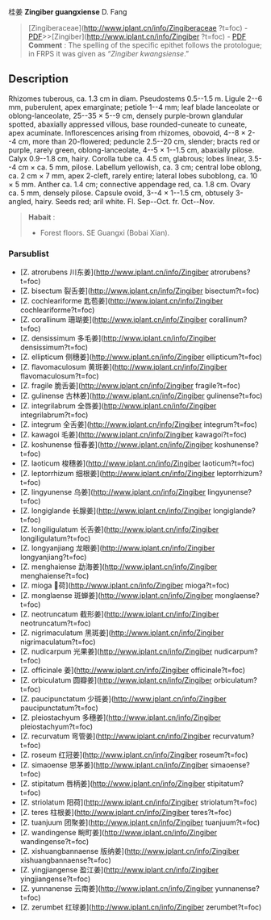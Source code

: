 桂姜 **Zingiber guangxiense** D. Fang

> [Zingiberaceae](http://www.iplant.cn/info/Zingiberaceae ?t=foc) - [PDF](http://iplant.cn/foc/pdf/Zingiberaceae.pdf)>>[Zingiber](http://www.iplant.cn/info/Zingiber ?t=foc) - [PDF](http://www.iplant.cn/foc/pdf/Zingiber.pdf)
> **Comment** : 
> The spelling of the specific epithet follows the protologue; in FRPS it was given as *“Zingiber kwangsiense*.”

## Description

Rhizomes tuberous, ca. 1.3 cm in diam. Pseudostems 0.5--1.5 m. Ligule 2--6 mm, puberulent, apex emarginate; petiole 1--4 mm; leaf blade lanceolate or oblong-lanceolate, 25--35 × 5--9 cm, densely purple-brown glandular spotted, abaxially appressed villous, base rounded-cuneate to cuneate, apex acuminate. Inflorescences arising from rhizomes, obovoid, 4--8 × 2--4 cm, more than 20-flowered; peduncle 2.5--20 cm, slender; bracts red or purple, rarely green, oblong-lanceolate, 4--5 × 1--1.5 cm, abaxially pilose. Calyx 0.9--1.8 cm, hairy. Corolla tube ca. 4.5 cm, glabrous; lobes linear, 3.5--4 cm × ca. 5 mm, pilose. Labellum yellowish, ca. 3 cm; central lobe oblong, ca. 2 cm × 7 mm, apex 2-cleft, rarely entire; lateral lobes suboblong, ca. 10 × 5 mm. Anther ca. 1.4 cm; connective appendage red, ca. 1.8 cm. Ovary ca. 5 mm, densely pilose. Capsule ovoid, 3--4 × 1--1.5 cm, obtusely 3-angled, hairy. Seeds red; aril white. Fl. Sep--Oct. fr. Oct--Nov.
> **Habait** : 
>* Forest floors. SE Guangxi (Bobai Xian).

### Parsublist

* [Z.  atrorubens  川东姜](http://www.iplant.cn/info/Zingiber atrorubens?t=foc)
* [Z.  bisectum  裂舌姜](http://www.iplant.cn/info/Zingiber bisectum?t=foc)
* [Z.  cochleariforme  匙苞姜](http://www.iplant.cn/info/Zingiber cochleariforme?t=foc)
* [Z.  corallinum  珊瑚姜](http://www.iplant.cn/info/Zingiber corallinum?t=foc)
* [Z.  densissimum  多毛姜](http://www.iplant.cn/info/Zingiber densissimum?t=foc)
* [Z.  ellipticum  侧穗姜](http://www.iplant.cn/info/Zingiber ellipticum?t=foc)
* [Z.  flavomaculosum  黄斑姜](http://www.iplant.cn/info/Zingiber flavomaculosum?t=foc)
* [Z.  fragile  脆舌姜](http://www.iplant.cn/info/Zingiber fragile?t=foc)
* [Z.  gulinense  古林姜](http://www.iplant.cn/info/Zingiber gulinense?t=foc)
* [Z.  integrilabrum  全唇姜](http://www.iplant.cn/info/Zingiber integrilabrum?t=foc)
* [Z.  integrum  全舌姜](http://www.iplant.cn/info/Zingiber integrum?t=foc)
* [Z.  kawagoi  毛姜](http://www.iplant.cn/info/Zingiber kawagoi?t=foc)
* [Z.  koshunense  恒春姜](http://www.iplant.cn/info/Zingiber koshunense?t=foc)
* [Z.  laoticum  梭穗姜](http://www.iplant.cn/info/Zingiber laoticum?t=foc)
* [Z.  leptorrhizum  细根姜](http://www.iplant.cn/info/Zingiber leptorrhizum?t=foc)
* [Z.  lingyunense  乌姜](http://www.iplant.cn/info/Zingiber lingyunense?t=foc)
* [Z.  longiglande  长腺姜](http://www.iplant.cn/info/Zingiber longiglande?t=foc)
* [Z.  longiligulatum  长舌姜](http://www.iplant.cn/info/Zingiber longiligulatum?t=foc)
* [Z.  longyanjiang  龙眼姜](http://www.iplant.cn/info/Zingiber longyanjiang?t=foc)
* [Z.  menghaiense  勐海姜](http://www.iplant.cn/info/Zingiber menghaiense?t=foc)
* [Z.  mioga  荷](http://www.iplant.cn/info/Zingiber mioga?t=foc)
* [Z.  monglaense  斑蝉姜](http://www.iplant.cn/info/Zingiber monglaense?t=foc)
* [Z.  neotruncatum  截形姜](http://www.iplant.cn/info/Zingiber neotruncatum?t=foc)
* [Z.  nigrimaculatum  黑斑姜](http://www.iplant.cn/info/Zingiber nigrimaculatum?t=foc)
* [Z.  nudicarpum  光果姜](http://www.iplant.cn/info/Zingiber nudicarpum?t=foc)
* [Z.  officinale  姜](http://www.iplant.cn/info/Zingiber officinale?t=foc)
* [Z.  orbiculatum  圆瓣姜](http://www.iplant.cn/info/Zingiber orbiculatum?t=foc)
* [Z.  paucipunctatum  少斑姜](http://www.iplant.cn/info/Zingiber paucipunctatum?t=foc)
* [Z.  pleiostachyum  多穗姜](http://www.iplant.cn/info/Zingiber pleiostachyum?t=foc)
* [Z.  recurvatum  弯管姜](http://www.iplant.cn/info/Zingiber recurvatum?t=foc)
* [Z.  roseum  红冠姜](http://www.iplant.cn/info/Zingiber roseum?t=foc)
* [Z.  simaoense  思茅姜](http://www.iplant.cn/info/Zingiber simaoense?t=foc)
* [Z.  stipitatum  唇柄姜](http://www.iplant.cn/info/Zingiber stipitatum?t=foc)
* [Z.  striolatum  阳荷](http://www.iplant.cn/info/Zingiber striolatum?t=foc)
* [Z.  teres  柱根姜](http://www.iplant.cn/info/Zingiber teres?t=foc)
* [Z.  tuanjuum  团聚姜](http://www.iplant.cn/info/Zingiber tuanjuum?t=foc)
* [Z.  wandingense  畹町姜](http://www.iplant.cn/info/Zingiber wandingense?t=foc)
* [Z.  xishuangbannaense  版纳姜](http://www.iplant.cn/info/Zingiber xishuangbannaense?t=foc)
* [Z.  yingjiangense  盈江姜](http://www.iplant.cn/info/Zingiber yingjiangense?t=foc)
* [Z.  yunnanense  云南姜](http://www.iplant.cn/info/Zingiber yunnanense?t=foc)
* [Z.  zerumbet  红球姜](http://www.iplant.cn/info/Zingiber zerumbet?t=foc)
